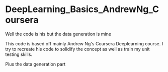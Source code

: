 # DeepLearning_Basics_AndrewNg_Coursera
Well the code is his but the data generation is mine

This code is based off mainly Andrew Ng's Coursera Deeplearning course. I try to recreate his code to solidify the concept 
as well as train my unit testing skills. 

Plus the data generation part

